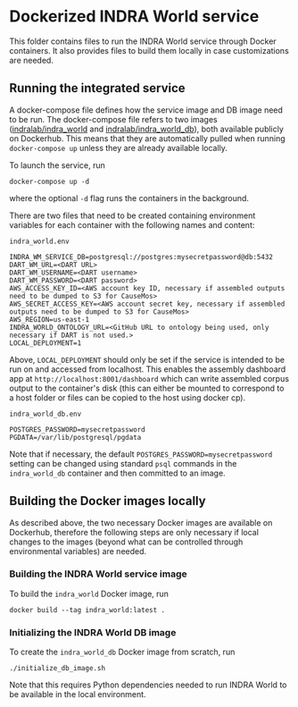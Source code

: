 # Dockerized INDRA World service

This folder contains files to run the INDRA World service through Docker
containers. It also provides files to build them locally in case
customizations are needed.

## Running the integrated service

A docker-compose file defines how the service image and DB image need to be
run. The docker-compose file refers to two images ([indralab/indra_world](https://hub.docker.com/repository/docker/indralab/indra_world) and [indralab/indra_world_db](https://hub.docker.com/repository/docker/indralab/indra_world_db)), both available publicly
on Dockerhub. This means that they are automatically pulled when running
`docker-compose up` unless they are already available locally.

To launch the service, run

```
docker-compose up -d
```
where the optional `-d` flag runs the containers in the background.

There are two files that need to be created containing environment
variables for each container with the following names and content:

`indra_world.env`
```
INDRA_WM_SERVICE_DB=postgresql://postgres:mysecretpassword@db:5432
DART_WM_URL=<DART URL>
DART_WM_USERNAME=<DART username>
DART_WM_PASSWORD=<DART password>
AWS_ACCESS_KEY_ID=<AWS account key ID, necessary if assembled outputs need to be dumped to S3 for CauseMos>
AWS_SECRET_ACCESS_KEY=<AWS account secret key, necessary if assembled outputs need to be dumped to S3 for CauseMos>
AWS_REGION=us-east-1
INDRA_WORLD_ONTOLOGY_URL=<GitHub URL to ontology being used, only necessary if DART is not used.>
LOCAL_DEPLOYMENT=1
```

Above, `LOCAL_DEPLOYMENT` should only be set if the service is intended to
be run on and accessed from localhost. This enables the assembly dashboard
app at `http://localhost:8001/dashboard` which can write assembled corpus
output to the container's disk (this can either be mounted to correspond to
a host folder or files can be copied to the host using docker cp).


`indra_world_db.env`
```
POSTGRES_PASSWORD=mysecretpassword
PGDATA=/var/lib/postgresql/pgdata
```

Note that if necessary, the default `POSTGRES_PASSWORD=mysecretpassword` setting
can be changed using standard `psql` commands in the `indra_world_db` container
and then committed to an image.

## Building the Docker images locally

As described above, the two necessary Docker images are available on Dockerhub,
therefore the following steps are only necessary if local changes to the
images (beyond what can be controlled through environmental variables)
are needed.

### Building the INDRA World service image

To build the `indra_world` Docker image, run

```
docker build --tag indra_world:latest .
```

### Initializing the INDRA World DB image

To create the `indra_world_db` Docker image from scratch, run

```
./initialize_db_image.sh
```

Note that this requires Python dependencies needed to run
INDRA World to be available in the local environment.
